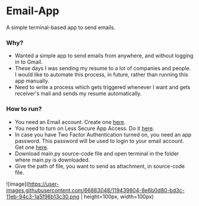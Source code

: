 # Email-App
A simple terminal-based app to send emails.

### Why?
* Wanted a simple app to send emails from anywhere, and without logging in to Gmail. 
* These days I was sending my resume to a lot of companies and people. I would like to automate this process, in future, rather than running this app manually. 
* Need to write a process which gets triggered whenever I want and gets receiver's mail and sends my resume automatically.

### How to run?
* You need an Email account. Create one [here](https://accounts.google.com/signup/v2/webcreateaccount?hl=en&flowName=GlifWebSignIn&flowEntry=SignUp).
* You need to turn on Less Secure App Access. Do it [here](https://myaccount.google.com/lesssecureapps?pli=1&rapt=AEjHL4OWLqEhTqPwYjmS4YE2FBe9naO1iCdPvakG6HJb8q00Uj9cXbV0yIJxfVOk0G5AGYu8lYGEobh-d9ueLma_GcU4CijQyg).
* In case you have Two Factor Authentication turned on, you need an app password. This password will be used to login to your email account. Get one [here](https://myaccount.google.com/apppasswords?rapt=AEjHL4OQR29RypuavkkdJOikpOtmCUw4LerIhWN6FzJ8TNzQAHoB_S-YbN6zMaKL0Sps7qJ35fcDXfOx88_4kfdQNg1GMkflSQ).
* Download main.py source-code file and open terminal in the folder where main.py is downloaded. 
* Give the path of file, you want to send as attachment, in source-code file.

![image](https://user-images.githubusercontent.com/66883048/119439804-8e6b0d80-bd3c-11eb-94c3-1a5f98b13c30.png | height=100px, width=100px)


